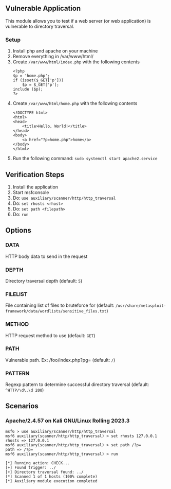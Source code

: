 ## Vulnerable Application

This module allows you to test if a web server (or web application) is vulnerable to directory traversal.

### Setup

1. Install php and apache on your machine
1. Remove everything in /var/www/html/
1. Create `/var/www/html/index.php` with the following contents
    ```
    <?php
    $p = 'home.php';
    if (isset($_GET['p']))
        $p = $_GET['p'];
    include ($p);
    ?>
    ```
1. Create `/var/www/html/home.php` with the following contents
    ```
    <!DOCTYPE html>
    <html>
    <head>
        <title>Hello, World!</title>
    </head>
    <body>
        <a href="?p=home.php">home</a>
    </body>
    </html>
    ```
1. Run the following command: `sudo systemctl start apache2.service`

## Verification Steps

1. Install the application
1. Start msfconsole
1. Do: `use auxiliary/scanner/http/http_traversal`
1. Do: `set rhosts <rhost>`
1. Do: `set path <filepath>`
1. Do: `run`

## Options

### DATA

HTTP body data to send in the request

### DEPTH

Directory traversal depth (default: `5`)

### FILELIST

File containing list of files to bruteforce for (default: `/usr/share/metasploit-framework/data/wordlists/sensitive_files.txt`)

### METHOD

HTTP request method to use (default: `GET`)

### PATH

Vulnerable path. Ex: /foo/index.php?pg= (default: `/`)

### PATTERN

Regexp pattern to determine successful directory traversal (default: `^HTTP/\d\.\d 200`)

## Scenarios

### Apache/2.4.57 on Kali GNU/Linux Rolling 2023.3

```
msf6 > use auxiliary/scanner/http/http_traversal
msf6 auxiliary(scanner/http/http_traversal) > set rhosts 127.0.0.1
rhosts => 127.0.0.1
msf6 auxiliary(scanner/http/http_traversal) > set path /?p=
path => /?p=
msf6 auxiliary(scanner/http/http_traversal) > run

[*] Running action: CHECK...
[+] Found trigger: ../
[+] Directory traversal found: ../
[*] Scanned 1 of 1 hosts (100% complete)
[*] Auxiliary module execution completed
```
